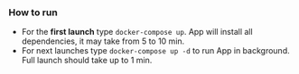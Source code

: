 ### How to run
* For the **first launch** type `docker-compose up`. App will install all dependencies, it may take from 5 to 10 min.
* For next launches type `docker-compose up -d` to run App in background. Full launch should take up to 1 min.

